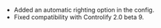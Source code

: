- Added an automatic righting option in the config.
- Fixed compatibility with Controlify 2.0 beta 9.